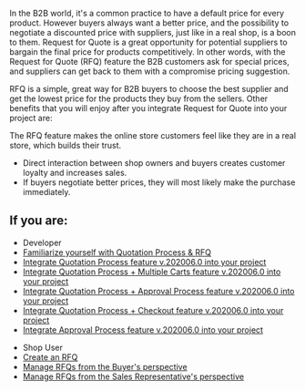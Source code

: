 In the B2B world, it's a common practice to have a default price for every product. However buyers always want a better price, and the possibility to negotiate a discounted price with suppliers, just like in a real shop, is a boon to them. Request for Quote is a great opportunity for potential suppliers to bargain the final price for products competitively. In other words, with the Request for Quote (RFQ) feature the B2B customers ask for special prices, and suppliers can get back to them with a compromise pricing suggestion.

RFQ is a simple, great way for B2B buyers to choose the best supplier and get the lowest price for the products they buy from the sellers. Other benefits that you will enjoy after you integrate Request for Quote into your project are:

 The RFQ feature makes the online store customers feel like they are in a real store, which builds their trust.
* Direct interaction between shop owners and buyers creates customer loyalty and increases sales.
* If buyers negotiate better prices, they will most likely make the purchase immediately.

## If you are:

<div class="mr-container">
    <div class="mr-list-container">
        <!-- col1 -->
        <div class="mr-col">
            <ul class="mr-list mr-list-green">
                <li class="mr-title">Developer</li>
                <li><a href="https://documentation.spryker.com/docs/quotation-process-rfq-feature-overview-201907" class="mr-link">Familiarize yourself with Quotation Process & RFQ</a></li>
                <li><a href="https://documentation.spryker.com/docs/quotation-process-feature-integration-201907" class="mr-link">Integrate Quotation Process feature v.202006.0 into your project</a></li>
                <li><a href="https://documentation.spryker.com/docs/quotation-process-multiple-carts-feature-integration" class="mr-link">Integrate Quotation Process + Multiple Carts feature v.202006.0 into your project</a></li>
                <li><a href="https://documentation.spryker.com/docs/quotation-process-approval-process-feature-integration" class="mr-link">Integrate Quotation Process + Approval Process feature v.202006.0 into your project</a></li>
                <li><a href="https://documentation.spryker.com/docs/checkout-quotation-process-feature-integration-201907" class="mr-link">Integrate Quotation Process + Checkout feature v.202006.0 into your project</a></li>
                <li><a href="https://documentation.spryker.com/docs/approval-process-feature-integration-201907" class="mr-link">Integrate Approval Process feature v.202006.0 into your project</a></li>
            </ul>
        </div>
<!-- col3 -->
        <div class="mr-col">
            <ul class="mr-list mr-list-red">
                <li class="mr-title">Shop User</li>
                <li><a href="https://documentation.spryker.com/docs/creating-shopping-cart" class="mr-link">Create an RFQ</a></li>
                <li><a href="https://documentation.spryker.com/docs/managing-rfqs-for-buyer-shop-guide" class="mr-link">Manage RFQs from the Buyer's perspective</a></li>
                <li><a href="https://documentation.spryker.com/docs/managing-rfqs-sales-rep-shop-guide" class="mr-link">Manage RFQs from the Sales Representative's perspective</a></li>
            </ul>
        </div>
    </div>
</div>